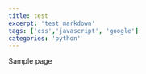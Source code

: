 ```yaml
---
title: test
excerpt: 'test markdown'
tags: ['css','javascript', 'google']
categories: 'python'
---
```


Sample page
